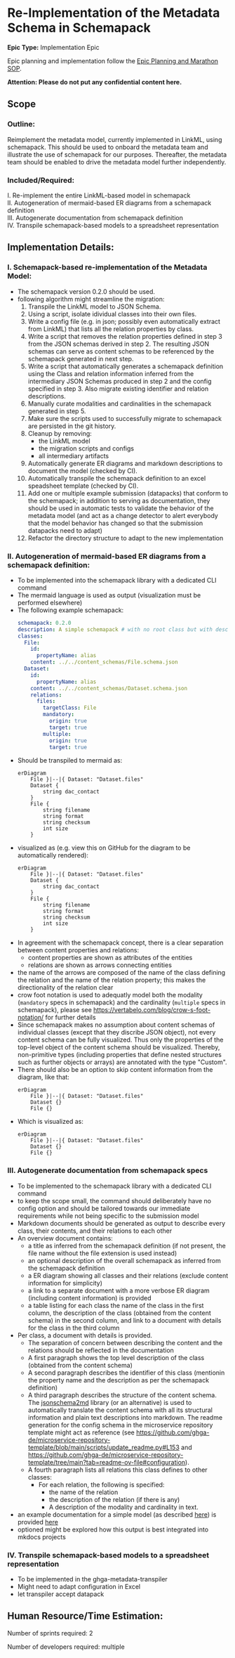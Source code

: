 # Re-Implementation of the Metadata Schema in Schemapack
**Epic Type:** Implementation Epic

Epic planning and implementation follow the
[Epic Planning and Marathon SOP](https://docs.ghga-dev.de/main/sops/sop001_epic_planning.html).

**Attention: Please do not put any confidential content here.**

## Scope
### Outline:
Reimplement the metadata model, currently implemented in LinkML, using schemapack.
This should be used to onboard the metadata team and illustrate the use of schemapack for our purposes.
Thereafter, the metadata team should be enabled to drive the metadata model further independently.


### Included/Required:
I. Re-implement the entire LinkML-based model in schemapack  
II. Autogeneration of mermaid-based ER diagrams from a schemapack definition  
III. Autogenerate documentation from schemapack definition  
IV. Transpile schemapack-based models to a spreadsheet representation  

## Implementation Details:
### I. Schemapack-based re-implementation of the Metadata Model:
- The schemapack version 0.2.0 should be used.
- following algorithm might streamline the migration:
  1. Transpile the LinkML model to JSON Schema.
  2. Using a script, isolate idividual classes into their own files.
  3. Write a config file (e.g. in json; possibly even automatically extract from LinkML)
     that lists all the relation properties by class.
  4. Write a script that removes the relation properties defined in step 3 from the JSON schemas
     derived in step 2. The resulting JSON schemas can serve as content schemas to be referenced
     by the schemapack generated in next step.
  5. Write a script that automatically generates a schemapack definition using the Class and relation
     information inferred from the intermediary JSON Schemas produced in step 2 and the config
     specified in step 3. Also migrate existing identifier and relation descriptions.
  6. Manually curate modalities and cardinalities in the schemapack generated in step 5.
  7. Make sure the scripts used to successfully migrate to schemapack are persisted in the
     git history.
  8. Cleanup by removing:
     - the LinkML model
     - the migration scripts and configs
     - all intermediary artifacts
  9. Automatically generate ER diagrams and markdown descriptions to document the model
     (checked by CI).
  10. Automatically transpile the schemapack definition to an excel speadsheet template
      (checked by CI).
  10. Add one or multiple example submission (datapacks) that conform to the schemapack;
  in addition to serving as documentation, they should be used in automatic
  tests to validate the behavior of the metadata model (and act as a change
  detector to alert everybody that the model behavior has changed so that
  the submission datapacks need to adapt)
  11. Refactor the directory structure to adapt to the new implementation

### II. Autogeneration of mermaid-based ER diagrams from a schemapack definition:
- To be implemented into the schemapack library with a dedicated CLI command
- The mermaid language is used as output (visualization must be performed
  elsewhere)
- The following example schemapack:
  ```yaml
  schemapack: 0.2.0
  description: A simple schemapack # with no root class but with descriptions.
  classes:
    File:
      id:
        propertyName: alias
      content: ../../content_schemas/File.schema.json
    Dataset:
      id:
        propertyName: alias
      content: ../../content_schemas/Dataset.schema.json
      relations:
        files:
          targetClass: File
          mandatory:
            origin: true
            target: true
          multiple:
            origin: true
            target: true
    ```
- Should be transpiled to mermaid as:
  ```
  erDiagram
      File }|--|{ Dataset: "Dataset.files"
      Dataset {
          string dac_contact
      }
      File {
          string filename
          string format
          string checksum
          int size
      }
  ```
- visualized as (e.g. view this on GitHub for the diagram to be automatically rendered):
  ```mermaid
  erDiagram
      File }|--|{ Dataset: "Dataset.files"
      Dataset {
          string dac_contact
      }
      File {
          string filename
          string format
          string checksum
          int size
      }
  ```
- In agreement with the schemapack concept, there
  is a clear separation between content properties and
  relations:
  - content properties are shown as attributes of the
    entities
  - relations are shown as arrows connecting entities
- the name of the arrows are composed of the name of
  the class defining the relation and the name of the
  relation property; this makes the directionality of
  the relation clear
- crow foot notation is used to adequatly model both
  the modality (`mandatory` specs in schemapack) and
  the cardinality (`multiple` specs in schemapack),
  please see https://vertabelo.com/blog/crow-s-foot-notation/
  for further details
- Since schemapack makes no assumption about content
  schemas of individual classes (except that they
  discribe JSON object), not every content schema can
  be fully visualized. Thus only the properties of
  the top-level object of the content schema should be
  visualized. Thereby, non-primitive types (including
  properties that define nested structures such as
  further objects or arrays) are annotated with the type
  "Custom".
- There should also be an option to skip content
  information from the diagram, like that:
  ```
  erDiagram
      File }|--|{ Dataset: "Dataset.files"
      Dataset {}
      File {}
  ```
- Which is visualized as:
  ```mermaid
  erDiagram
      File }|--|{ Dataset: "Dataset.files"
      Dataset {}
      File {}
  ```

### III. Autogenerate documentation from schemapack specs
- To be implemented to the schemapack library with a dedicated CLI command
- to keep the scope small, the command should
  deliberately have no config option and should be
  tailored towards our immediate requirements while not
  being specific to the submission model
- Markdown documents should be generated as output to
  describe every class, their contents, and their
  relations to each other
- An overview document contains:
  - a title as inferred from the schemapack definition (if
    not present, the file name without the file extension
    is used instead)
  - an optional description of the overall schemapack
    as inferred from the schemapack definition
  - a ER diagram showing all classes and their relations (exclude
    content information for simplicity)
  - a link to a separate document with a more verbose ER diagram
    (including content information) is provided
  - a table listing for each class the name of the class in the first
    column, the description of the class (obtained from the content
    schema) in the second column, and link to a document with details for
    the class in the third column
- Per class, a document with details is provided.
  - The separation of concern between describing the content
    and the relations should be reflected in the documentation
  - A first paragraph shows the top level description of the class
    (obtained from the content schema)
  - A second paragraph describes the identifier of this class
    (mentionin the property name and the description as per
    the schemapack definition)
  - A third paragraph describes the structure of the content schema.
    The [jsonschema2md](https://pypi.org/project/jsonschema2md/) library
    (or an alternative) is used to automatically translate the content
    schema with all its structural information and plain text descriptions
    into markdown. The readme generation for the config schema in the
    microservice repository template might act as reference
    (see https://github.com/ghga-de/microservice-repository-template/blob/main/scripts/update_readme.py#L153
    and https://github.com/ghga-de/microservice-repository-template/tree/main?tab=readme-ov-file#configuration).
  - A fourth paragraph lists all relations this class defines to other classes:
    - For each relation, the following is specified:
      - the name of the relation
      - the description of the relation (if there is any)
      - A description of the modality and cardinality in text.
- an example documentation for a simple model (as
  described
  [here](./examples/schemapack/simple_relations.schemapack.yaml))
  is provided [here](./examples/docs/overview.md)
- optioned might be explored how this output is best integrated into mkdocs projects

### IV. Transpile schemapack-based models to a spreadsheet representation
- To be implemented in the ghga-metadata-transpiler
- Might need to adapt configuration in Excel
- let transpiler accept datapack

## Human Resource/Time Estimation:

Number of sprints required: 2

Number of developers required: multiple
